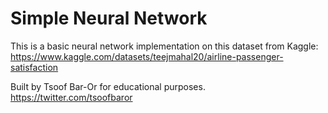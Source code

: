 # Simple Neural Network
This is a basic neural network implementation on this dataset from Kaggle: https://www.kaggle.com/datasets/teejmahal20/airline-passenger-satisfaction

Built by Tsoof Bar-Or for educational purposes.
https://twitter.com/tsoofbaror


